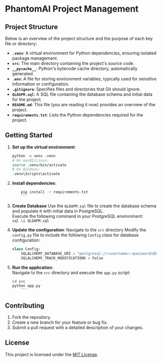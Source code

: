 # PhantomAI Project Management

## Project Structure

Below is an overview of the project structure and the purpose of each key file or directory:

-   **`.venv`**: A virtual environment for Python dependencies, ensuring isolated package management.
-   **`src`**: The main directory containing the project's source code.
-   **`__pycache__`**: Python's bytecode cache directory, automatically generated.
-   **`.env`**: A file for storing environment variables, typically used for sensitive information or configuration.
-   **`.gitignore`**: Specifies files and directories that Git should ignore.
-   **`QLDAPM.sql`**: A SQL file containing the database schema and initial data for the project.
-   **`README.md`**: This file (you are reading it now) provides an overview of the project.
-   **`requirements.txt`**: Lists the Python dependencies required for the project.

## Getting Started

1. **Set up the virtual environment**:
    ```bash
    python -m venv .venv
    # On macOS/Linux:
    source .venv/bin/activate
    # On Windows:
    .venv\Scripts\activate
    ```
2. **Install dependencies**:

    ````bash
        pip install -r requirements.txt
        ```

    ````

3. **Create Database**
   Use the `QLDAPM.sql` file to create the database schema and populate it with initial data in PostgreSQL.  
    Execute the following command in your PostgreSQL environment:  
    `sql
    \i QLDAPM.sql
    `
4. **Update the configuration**:
   Navigate to the `src` directory
   Modify the `config.py` file to include the following `Config` class for database configuration:

    ```python
    class Config:
        SQLALCHEMY_DATABASE_URI = "postgresql://<username>:<password>@localhost:5432/PhantomAI"
        SQLALCHEMY_TRACK_MODIFICATIONS = False
    ```

5. **Run the application**:  
   Navigate to the `src` directory and execute the `app.py` script:
    ````bash
    cd src
    python app.py
        ```
    ````

## Contributing

1. Fork the repository.
2. Create a new branch for your feature or bug fix.
3. Submit a pull request with a detailed description of your changes.

## License

This project is licensed under the [MIT License](LICENSE).
